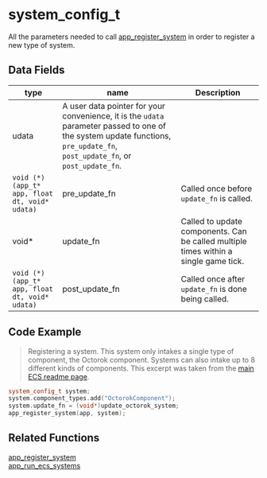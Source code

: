 # system_config_t

All the parameters needed to call [app_register_system](https://github.com/RandyGaul/cute_framework/blob/master/doc/ecs/app_register_system.md) in order to register a new type of system.

## Data Fields

type | name | Description
--- | --- | ---
udata | A user data pointer for your convenience, it is the `udata` parameter passed to one of the system update functions, `pre_update_fn`, `post_update_fn`, or `post_update_fn`.
`void (*)(app_t* app, float dt, void* udata)` | pre_update_fn | Called once before `update_fn` is called.
void* | update_fn | Called to update components. Can be called multiple times within a single game tick.
`void (*)(app_t* app, float dt, void* udata)` | post_update_fn | Called once after `update_fn` is done being called.

## Code Example

> Registering a system. This system only intakes a single type of component, the Octorok component. Systems can also intake up to 8 different kinds of components. This excerpt was taken from the [main ECS readme page](https://github.com/RandyGaul/cute_framework/tree/master/doc/ecs).

```cpp
system_config_t system;
system.component_types.add("OctorokComponent");
system.update_fn = (void*)update_octorok_system;
app_register_system(app, system);
```

## Related Functions

[app_register_system](https://github.com/RandyGaul/cute_framework/tree/master/doc/ecs/app_register_system.md)  
[app_run_ecs_systems](https://github.com/RandyGaul/cute_framework/tree/master/doc/ecs/app_run_ecs_systems.md)  
